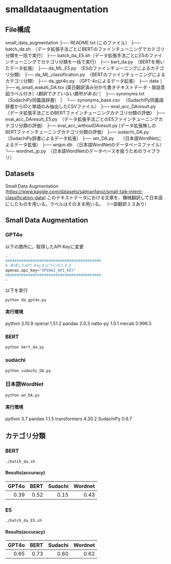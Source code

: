 # smalldataaugmentation
## File構成
small_data_augmentation
├── README.txt (このファイル）
├── batch_da.sh　（データ拡張手法ごとにBERTのファインチューニングでカテゴリ分類を一括で実行）
├── batch_da_E5.sh（データ拡張手法ごとにE5のファインチューニングでカテゴリ分類を一括で実行）
├── bert_da.py　（BERTを用いたデータ拡張）
├── da_ML_E5.py　（E5のファインチューニングによるカテゴリ分類）
├── da_ML_classification.py　（BERTのファインチューニングによるカテゴリ分類）
├── da_gpt4o.py　（GPT-4oによるデータ拡張）
├── data
│   ├── ej_small_wakati_DA.tsv (英日翻訳済み分かち書きテキストデータ・発話意図ラベル付き）/*翻訳できていない箇所がある*/
│   ├── synonyms.txt　（SudachiPy同義語辞書）
│   └── synonyms_base.csv 　（SudachiPy同義語辞書からIDと単語のみ抽出したCSVファイル）
├── eval_acc_DAresult.py　（データ拡張手法ごとのBERTファインチューニングカテゴリ分類の評価）
├── eval_acc_DAresult_E5.py　（データ拡張手法ごとのE5ファインチューニングカテゴリ分類の評価）
├── eval_acc_withoutDAresult.py   (データ拡張無しのBERTファインチューニングカテゴリ分類の評価）
├── sudachi_DA.py　（SudachiPy辞書によるデータ拡張）
├── wn_DA.py　　（日本語WordNetによるデータ拡張）
├── wnjpn.db　（日本語WordNetのデータベースファイル）
└── wordnet_jp.py　（日本語WordNetのデータベースを扱うためのライブラリ）

## Datasets
Small Data Augmentation (https://www.kaggle.com/datasets/salmanfaroz/small-talk-intent-classification-data)
このテキストデータにおける文章を、機械翻訳して日本語にしたものを用いる。ラベルはそのまま用いる。
（一部翻訳ミスあり）

## Small Data Augmentation
### GPT4o
以下の箇所に，取得したAPI Keyに変更
```python:da_gpt4o.py
~
##########################################
# 取得したAPI Keyを以下に代入する
openai.api_key="OPENAI_API_KEY"
##########################################
~
```
以下を実行
```
python da_gpt4o.py
```
#### 実行環境
python 3.10.9
openai 1.51.2
pandas 2.0.3
natto-py 1.0.1
mecab 0.996.5

### BERT
```
python bert_da.py
```
### sudachi
```
python sudachi_DA.py
```
### 日本語WordNet
```
python wn_DA.py
```
#### 実行環境
python 3.7
pandas 1.1.5
transformers 4.30.2
SudachiPy 0.6.7

## カテゴリ分類
### BERT
```
./batch_da.sh
```
#### Results(accuracy)
|GPT4o|BERT|Sudachi|Wordnet|
|---:|---:|---:|---:|
|0.39|0.52|0.15|0.43|

### E5
```
./batch_da_E5.sh
```
#### Results(accuracy)
|GPT4o|BERT|Sudachi|Wordnet|
|---:|---:|---:|---:|
|0.65|0.73|0.60|0.62|
